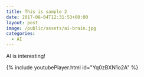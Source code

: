 ```yaml
---
title: This is sample 2
date: 2017-08-04T12:31:53+00:00
layout: post
image: /public/assets/ai-brain.jpg
categories:
  - AI
---
```


AI is interesting!

{% include youtubePlayer.html id="Yq0zBXN1o2A" %}